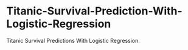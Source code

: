# Titanic-Survival-Prediction-With-Logistic-Regression
Titanic Survival Predictions With Logistic Regression.
